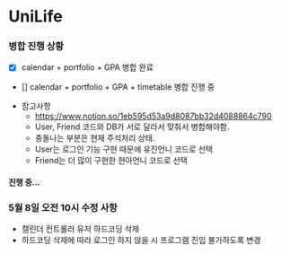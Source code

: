 # UniLife
### 병합 진행 상황
- [X] calendar + portfolio + GPA 병합 완료
- [] calendar + portfolio + GPA + timetable 병합 진행 중

* 참고사항
  * https://www.notion.so/1eb595d53a9d8087bb32d4088864c790
  * User, Friend 코드와 DB가 서로 달라서 맞춰서 병합해야함.
  * 충돌나는 부분은 현재 주석처리 상태.
  * User는 로그인 기능 구현 때문에 유진언니 코드로 선택
  * Friend는 더 많이 구현한 현아언니 코드로 선택

#### 진행 중...

### 5월 8일 오전 10시 수정 사항
- 캘린더 컨트롤러 유저 하드코딩 삭제
- 하드코딩 삭제에 따라 로그인 하지 않을 시 프로그램 진입 불가하도록 변경
